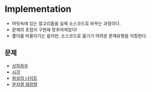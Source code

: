 # Implementation
- 머릿속에 있는 알고리즘을 실제 소스코드로 바꾸는 과정이다.
- 문제의 초점이 구현에 맞추어져있다!
- 풀이를 떠올리기는 쉽지만, 소스코드로 옮기기 어려운 문제유형을 지칭한다.

## 문제
- [상하좌우](https://github.com/jinnkimm7/problem-solving/blob/main/java/algorithm/src/algorithm/Implemenation1.java)
- [시각](https://github.com/jinnkimm7/problem-solving/blob/main/java/algorithm/src/algorithm/Implementation2.java)
- [왕실의 나이트](https://github.com/jinnkimm7/problem-solving/blob/main/java/algorithm/src/algorithm/Implementation3.java)
- [문자열 재정렬](https://github.com/jinnkimm7/problem-solving/blob/main/java/algorithm/src/algorithm/Implementation4.java)